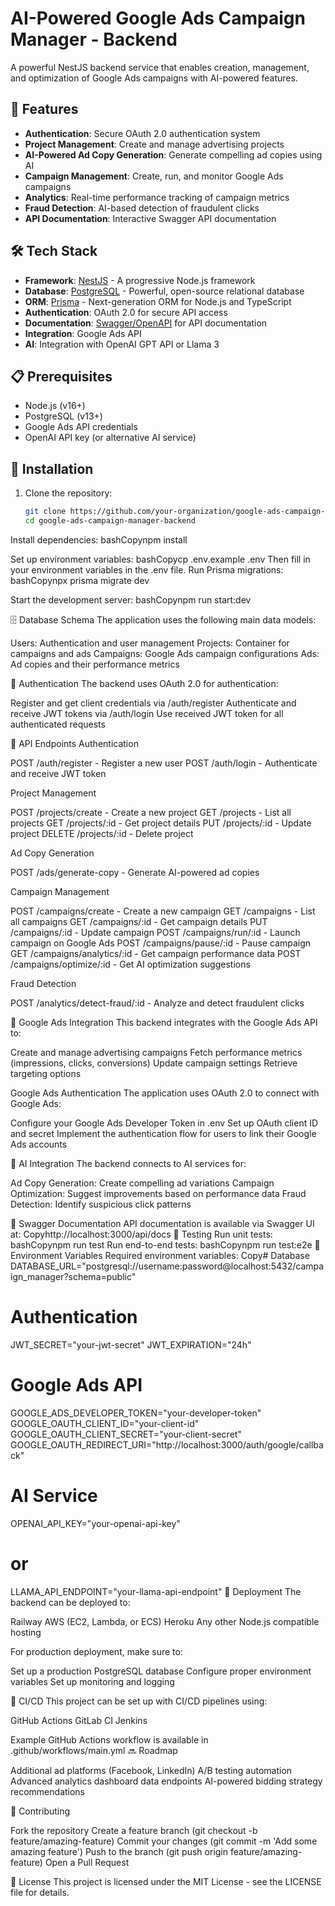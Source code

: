# AI-Powered Google Ads Campaign Manager - Backend

A powerful NestJS backend service that enables creation, management, and optimization of Google Ads campaigns with AI-powered features.

## 🚀 Features

- **Authentication**: Secure OAuth 2.0 authentication system
- **Project Management**: Create and manage advertising projects
- **AI-Powered Ad Copy Generation**: Generate compelling ad copies using AI
- **Campaign Management**: Create, run, and monitor Google Ads campaigns
- **Analytics**: Real-time performance tracking of campaign metrics
- **Fraud Detection**: AI-based detection of fraudulent clicks
- **API Documentation**: Interactive Swagger API documentation

## 🛠️ Tech Stack

- **Framework**: [NestJS](https://nestjs.com/) - A progressive Node.js framework
- **Database**: [PostgreSQL](https://www.postgresql.org/) - Powerful, open-source relational database
- **ORM**: [Prisma](https://www.prisma.io/) - Next-generation ORM for Node.js and TypeScript
- **Authentication**: OAuth 2.0 for secure API access
- **Documentation**: [Swagger/OpenAPI](https://swagger.io/) for API documentation
- **Integration**: Google Ads API
- **AI**: Integration with OpenAI GPT API or Llama 3

## 📋 Prerequisites

- Node.js (v16+)
- PostgreSQL (v13+)
- Google Ads API credentials
- OpenAI API key (or alternative AI service)

## 🔧 Installation

1. Clone the repository:
   ```bash
   git clone https://github.com/your-organization/google-ads-campaign-manager-backend.git
   cd google-ads-campaign-manager-backend  

Install dependencies:
bashCopynpm install

Set up environment variables:
bashCopycp .env.example .env
Then fill in your environment variables in the .env file.
Run Prisma migrations:
bashCopynpx prisma migrate dev

Start the development server:
bashCopynpm run start:dev


🗄️ Database Schema
The application uses the following main data models:

Users: Authentication and user management
Projects: Container for campaigns and ads
Campaigns: Google Ads campaign configurations
Ads: Ad copies and their performance metrics

🔐 Authentication
The backend uses OAuth 2.0 for authentication:

Register and get client credentials via /auth/register
Authenticate and receive JWT tokens via /auth/login
Use received JWT token for all authenticated requests

📡 API Endpoints
Authentication

POST /auth/register - Register a new user
POST /auth/login - Authenticate and receive JWT token

Project Management

POST /projects/create - Create a new project
GET /projects - List all projects
GET /projects/:id - Get project details
PUT /projects/:id - Update project
DELETE /projects/:id - Delete project

Ad Copy Generation

POST /ads/generate-copy - Generate AI-powered ad copies

Campaign Management

POST /campaigns/create - Create a new campaign
GET /campaigns - List all campaigns
GET /campaigns/:id - Get campaign details
PUT /campaigns/:id - Update campaign
POST /campaigns/run/:id - Launch campaign on Google Ads
POST /campaigns/pause/:id - Pause campaign
GET /campaigns/analytics/:id - Get campaign performance data
POST /campaigns/optimize/:id - Get AI optimization suggestions

Fraud Detection

POST /analytics/detect-fraud/:id - Analyze and detect fraudulent clicks

🔌 Google Ads Integration
This backend integrates with the Google Ads API to:

Create and manage advertising campaigns
Fetch performance metrics (impressions, clicks, conversions)
Update campaign settings
Retrieve targeting options

Google Ads Authentication
The application uses OAuth 2.0 to connect with Google Ads:

Configure your Google Ads Developer Token in .env
Set up OAuth client ID and secret
Implement the authentication flow for users to link their Google Ads accounts

🤖 AI Integration
The backend connects to AI services for:

Ad Copy Generation: Create compelling ad variations
Campaign Optimization: Suggest improvements based on performance data
Fraud Detection: Identify suspicious click patterns

📝 Swagger Documentation
API documentation is available via Swagger UI at:
Copyhttp://localhost:3000/api/docs
🧪 Testing
Run unit tests:
bashCopynpm run test
Run end-to-end tests:
bashCopynpm run test:e2e
📜 Environment Variables
Required environment variables:
Copy# Database
DATABASE_URL="postgresql://username:password@localhost:5432/campaign_manager?schema=public"

# Authentication
JWT_SECRET="your-jwt-secret"
JWT_EXPIRATION="24h"

# Google Ads API
GOOGLE_ADS_DEVELOPER_TOKEN="your-developer-token"
GOOGLE_OAUTH_CLIENT_ID="your-client-id"
GOOGLE_OAUTH_CLIENT_SECRET="your-client-secret"
GOOGLE_OAUTH_REDIRECT_URI="http://localhost:3000/auth/google/callback"

# AI Service
OPENAI_API_KEY="your-openai-api-key"
# or
LLAMA_API_ENDPOINT="your-llama-api-endpoint"
🚀 Deployment
The backend can be deployed to:

Railway
AWS (EC2, Lambda, or ECS)
Heroku
Any other Node.js compatible hosting

For production deployment, make sure to:

Set up a production PostgreSQL database
Configure proper environment variables
Set up monitoring and logging

🔄 CI/CD
This project can be set up with CI/CD pipelines using:

GitHub Actions
GitLab CI
Jenkins

Example GitHub Actions workflow is available in .github/workflows/main.yml
🔜 Roadmap

Additional ad platforms (Facebook, LinkedIn)
A/B testing automation
Advanced analytics dashboard data endpoints
AI-powered bidding strategy recommendations

🤝 Contributing

Fork the repository
Create a feature branch (git checkout -b feature/amazing-feature)
Commit your changes (git commit -m 'Add some amazing feature')
Push to the branch (git push origin feature/amazing-feature)
Open a Pull Request

📄 License
This project is licensed under the MIT License - see the LICENSE file for details.